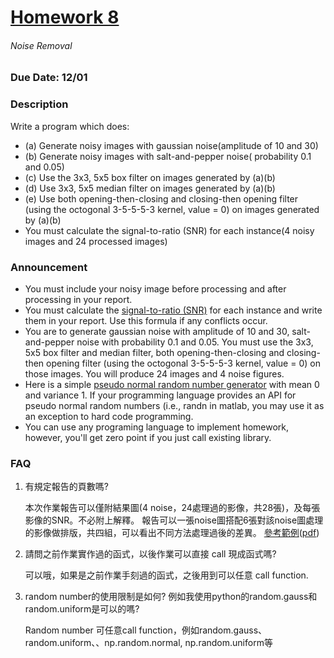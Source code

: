 # [Homework 8](http://cv2.csie.ntu.edu.tw/CV/hw2019/hw8.html)
###### Noise Removal
### Due Date: 12/01
### Description
Write a program which does:
 * (a) Generate noisy images with gaussian noise(amplitude of 10 and 30)
 * (b) Generate noisy images with salt-and-pepper noise( probability 0.1 and 0.05)
 * (c) Use the 3x3, 5x5 box filter on images generated by (a)(b)
 * (d) Use 3x3, 5x5 median filter on images generated by (a)(b)
 * (e) Use both opening-then-closing and closing-then opening filter (using the octogonal 3-5-5-5-3 kernel, value = 0) on images generated by (a)(b)
 * You must calculate the signal-to-ratio (SNR) for each instance(4 noisy images and 24 processed images)
### Announcement
 * You must include your noisy image before processing and after processing in your report.
 * You must calculate the [signal-to-ratio (SNR)](http://cv2.csie.ntu.edu.tw/CV/_material/snr.pdf) for each instance and write them in your report. Use this formula if any conflicts occur.
 * You are to generate gaussian noise with amplitude of 10 and 30, salt-and-pepper noise with probability 0.1 and 0.05. You must use the 3x3, 5x5 box filter and median filter, both opening-then-closing and closing-then opening filter (using the octogonal 3-5-5-5-3 kernel, value = 0) on those images. You will produce 24 images and 4 noise figures.
 * Here is a simple [pseudo normal random number generator](http://cv2.csie.ntu.edu.tw/CV/_material/PNRG.pdf) with mean 0 and variance 1. If your programming language provides an API for pseudo normal random numbers (i.e., randn in matlab, you may use it as an exception to hard code programming.
 * You can use any programing language to implement homework, however, you'll get zero point if you just call existing library.
### FAQ
1. 有規定報告的頁數嗎?
   
   本次作業報告可以僅附結果圖(4 noise，24處理過的影像，共28張)，及每張影像的SNR。不必附上解釋。
   報告可以一張noise圖搭配6張對該noise圖處理的影像做排版，共四組，可以看出不同方法處理過後的差異。
   [參考範例](http://cv2.csie.ntu.edu.tw/CV/_material/report8_sample_%E6%94%B9.docx)([pdf](http://cv2.csie.ntu.edu.tw/CV/_material/report8_sample_%E6%94%B9.pdf))
   
2. 請問之前作業實作過的函式，以後作業可以直接 call 現成函式嗎?
   
   可以哦，如果是之前作業手刻過的函式，之後用到可以任意 call function.
   
3. random number的使用限制是如何? 例如我使用python的random.gauss和random.uniform是可以的嗎?
   
   Random number 可任意call function，例如random.gauss、random.uniform、、np.random.normal, np.random.uniform等
